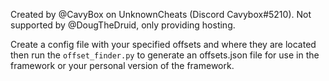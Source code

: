 Created by @CavyBox on UnknownCheats (Discord Cavybox#5210). Not supported by @DougTheDruid, only providing hosting.

Create a config file with your specified offsets and where they are located
then run the `offset_finder.py` to generate an offsets.json file for use in the framework
or your personal version of the framework. 